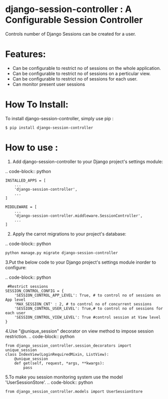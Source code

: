 
django-session-controller : A Configurable Session Controller
=============================

Controls number of Django Sessions can be created for a user.

Features:
==============================
- Can be configurable to restrict no of sessions on the whole application.
- Can be configurable to restrict no of sessions on a perticular view.
- Can be configurable to restrict no of sessions for each user.
- Can monitor present user sessions

How To Install:
===============================
To install django-session-controller, simply use pip :

``` {.sourceCode .bash}
$ pip install django-session-controller

```
How to use :
==================================
1. Add django-session-controller to your Django project's settings module:

.. code-block:: python

    INSTALLED_APPS = [
        ...
        'django-session-controller',
        ...
    ]
    
    MIDDLEWARE = [
        ...
        'django-session-controller.middleware.SessionController',
        ...
    ]
2. Apply the carrot migrations to your project's database:

.. code-block:: python

    python manage.py migrate django-session-controller
    
3.Put the below code to your Django project's settings module inorder to configure:

.. code-block:: python
   
     #Restrict sessions
    SESSION_CONTROL_CONFIG = {
        'SESSION_CONTROL_APP_LEVEL': True, # to control no of sessions on App level
        'MAX_SESSION_CNT' : 2, # to control no of concurrent sessions 
        'SESSION_CONTROL_USER_LEVEL': True,# to control no of sessions for each user
        'SESSION_CONTROL_VIEW_LEVEL': True #control session at View level
    }
4.Use "@unique_session" decorator on view method to impose session restriction.
.. code-block:: python
    
    from django_session_controller.session_decorators import unique_session
    class IndexView(LoginRequiredMixin, ListView):
        @unique_session
        def get(self, request, *args, **kwargs):
            pass
5.To make you session monitoring system use the model 'UserSessionStore'.
.. code-block:: python

    from django_session_controller.models import UserSessionStore
    

